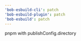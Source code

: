 ```yaml
---
'bob-esbuild-cli': patch
'bob-esbuild-plugin': patch
'bob-esbuild': patch
---
```


pnpm with publishConfig.directory
